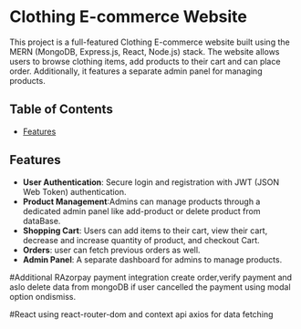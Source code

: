 # Clothing E-commerce Website

This project is a full-featured Clothing E-commerce website built using the MERN (MongoDB, Express.js, React, Node.js) stack. The website allows users to browse clothing items, add products to their cart and can place order. Additionally, it features a separate admin panel for managing products.

## Table of Contents

- [Features](#features)

## Features

- **User Authentication**: Secure login and registration with JWT (JSON Web Token) authentication.
- **Product Management**:Admins can manage products through a dedicated admin panel like add-product or delete product from dataBase.
- **Shopping Cart**: Users can add items to their cart, view their cart, decrease and increase quantity of product, and checkout Cart.
- **Orders**: user can fetch previous orders as well.
- **Admin Panel**: A separate dashboard for admins to manage products.

#Additional
RAzorpay payment integration
create order,verify payment and aslo delete data from mongoDB if user cancelled the payment using modal option ondismiss.


#React
using react-router-dom and context api axios for data fetching



